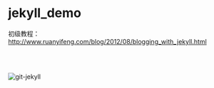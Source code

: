 # jekyll_demo



初级教程： http://www.ruanyifeng.com/blog/2012/08/blogging_with_jekyll.html

<br>

<br>

![git-jekyll](/Users/fatli/Desktop/git-jekyll.png)